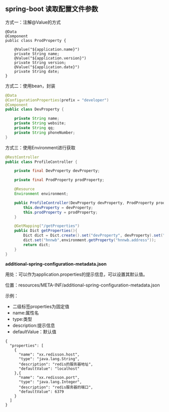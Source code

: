 ## spring-boot 读取配置文件参数

方式一：注解@Value的方式

```
@Data
@Component
public class ProdProperty {

    @Value("${application.name}")
    private String name;
    @Value("${application.version}")
    private String version;
    @Value("${application.date}")
    private String date;
}
```

方式二：使用bean，封装

```java
@Data
@ConfigurationProperties(prefix = "developer")
@Component
public class DevProperty {

    private String name;
    private String website;
    private String qq;
    private String phoneNumber;
}
```

方式三：使用Environment进行获取

```java
@RestController
public class ProfileController {

    private final DevProperty devProperty;

    private final ProdProperty prodProperty;

    @Resource
    Environment environment;

    public ProfileController(DevProperty devProperty, ProdProperty prodProperty) {
        this.devProperty = devProperty;
        this.prodProperty = prodProperty;
    }

    @GetMapping("/getProperties")
    public Dict getProperties(){
        Dict dict = Dict.create().set("devProperty", devProperty).set("prodProperty", prodProperty);
        dict.set("hnnwb",environment.getProperty("hnnwb.address"));
        return dict;
    }
}
```

**additional-spring-configuration-metadata.json**

用处：可以作为application.properties的提示信息，可以设置其默认值。

位置：resources/META-INF/additional-spring-configuration-metadata.json

示例：

- 二级标签properties为固定值
- name:属性名
- type:类型
- description:提示信息
- defaultValue：默认值

```
{
  "properties": [
    {
      "name": "xx.redisson.host",
      "type": "java.lang.String",
      "description": "redis的服务器地址",
      "defaultValue": "localhost"
    },{
      "name": "xx.redisson.port",
      "type": "java.lang.Integer",
      "description": "redis服务器的端口",
      "defaultValue": 6379
    }
  ]
}
```
